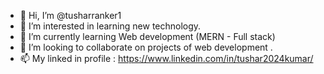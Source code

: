 - 👋 Hi, I’m @tusharranker1
- 👀 I’m interested in learning new technology.
- 🌱 I’m currently learning Web development (MERN - Full stack)
- 💞️ I’m looking to collaborate on projects of web development .
- 📫 My linked in profile :  https://www.linkedin.com/in/tushar2024kumar/ 
<!---
tusharranker1/tusharranker1 is a ✨ special ✨ repository because its `README.md` (this file) appears on your GitHub profile.
You can click the Preview link to take a look at your changes.
--->
